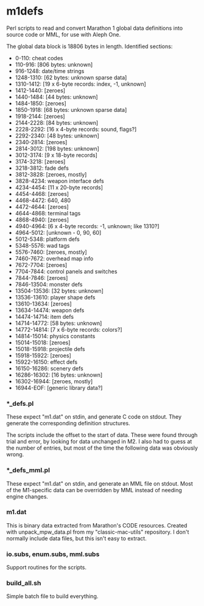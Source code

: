 m1defs
======

Perl scripts to read and convert Marathon 1 global data definitions into source code or MML, for use with Aleph One.

The global data block is 18806 bytes in length. Identified sections:

- 0-110: cheat codes
- 110-916: [806 bytes: unknown]
- 916-1248: date/time strings
- 1248-1310: [62 bytes: unknown sparse data]
- 1310-1412: [19 x 6-byte records: index, -1, unknown]
- 1412-1440: [zeroes]
- 1440-1484: [44 bytes: unknown]
- 1484-1850: [zeroes]
- 1850-1918: [68 bytes: unknown sparse data]
- 1918-2144: [zeroes]
- 2144-2228: [84 bytes: unknown]
- 2228-2292: [16 x 4-byte records: sound, flags?]
- 2292-2340: [48 bytes: unknown]
- 2340-2814: [zeroes]
- 2814-3012: [198 bytes: unknown]
- 3012-3174: [9 x 18-byte records]
- 3174-3218: [zeroes]
- 3218-3812: fade defs
- 3812-3828: [zeroes, mostly]
- 3828-4234: weapon interface defs
- 4234-4454: [11 x 20-byte records]
- 4454-4468: [zeroes]
- 4468-4472: 640, 480
- 4472-4644: [zeroes]
- 4644-4868: terminal tags
- 4868-4940: [zeroes]
- 4940-4964: [6 x 4-byte records: -1, unknown; like 1310?]
- 4964-5012: [unknown - 0, 90, 60]
- 5012-5348: platform defs
- 5348-5576: wad tags
- 5576-7460: [zeroes, mostly]
- 7460-7672: overhead map info
- 7672-7704: [zeroes]
- 7704-7844: control panels and switches
- 7844-7846: [zeroes]
- 7846-13504: monster defs
- 13504-13536: [32 bytes: unknown]
- 13536-13610: player shape defs
- 13610-13634: [zeroes]
- 13634-14474: weapon defs
- 14474-14714: item defs
- 14714-14772: [58 bytes: unknown]
- 14772-14814: [7 x 6-byte records: colors?]
- 14814-15014: physics constants
- 15014-15018: [zeroes]
- 15018-15918: projectile defs
- 15918-15922: [zeroes]
- 15922-16150: effect defs
- 16150-16286: scenery defs
- 16286-16302: [16 bytes: unknown]
- 16302-16944: [zeroes, mostly]
- 16944-EOF: [generic library data?]


### *_defs.pl

These expect "m1.dat" on stdin, and generate C code on stdout. They generate the corresponding definition structures.

The scripts include the offset to the start of data. These were found through trial and error, by looking for data unchanged in M2. I also had to guess at the number of entries, but most of the time the following data was obviously wrong.

### *_defs_mml.pl

These expect "m1.dat" on stdin, and generate an MML file on stdout. Most of the M1-specific data can be overridden by MML instead of needing engine changes.

### m1.dat

This is binary data extracted from Marathon's CODE resources. Created with unpack\_mpw\_data.pl from my "classic-mac-utils" repository. I don't normally include data files, but this isn't easy to extract.

### io.subs, enum.subs, mml.subs

Support routines for the scripts.

### build_all.sh

Simple batch file to build everything.
